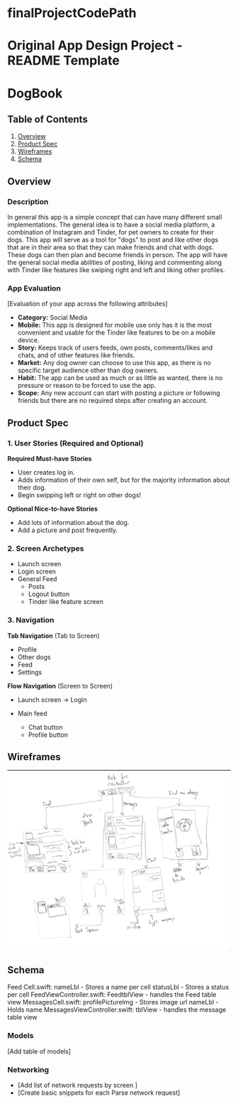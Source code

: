# finalProjectCodePath

Original App Design Project - README Template
===

# DogBook

## Table of Contents
1. [Overview](#Overview)
1. [Product Spec](#Product-Spec)
1. [Wireframes](#Wireframes)
2. [Schema](#Schema)

## Overview
### Description
In general this app is a simple concept that can have many different small implementations. The general idea is to have a social media platform, a combination of Instagram and Tinder, for pet owners to create for their dogs. This app will serve as a tool for "dogs" to post and like other dogs that are in their area so that they can make friends and chat with dogs. These dogs can then plan and become friends in person. The app will have the general social media abilities of posting, liking and commenting along with Tinder like features like swiping right and left and liking other profiles.


### App Evaluation
[Evaluation of your app across the following attributes]
- **Category:** Social Media
- **Mobile:** This app is designed for mobile use only has it is the most convenient and usable for the Tinder like features to be on a mobile device. 
- **Story:** Keeps track of users feeds, own posts, comments/likes and chats, and of other features like friends. 
- **Market:** Any dog owner can choose to use this app, as there is no specific target audience other than dog owners. 
- **Habit:** The app can be used as much or as little as wanted, there is no pressure or reason to be forced to use the app. 
- **Scope:** Any new account can start with posting a picture or following friends but there are no required steps after creating an account. 

## Product Spec

### 1. User Stories (Required and Optional)

**Required Must-have Stories**

* User creates log in.
* Adds information of their own self, but for the majority information about their dog. 
* Begin swipping left or right on other dogs!

**Optional Nice-to-have Stories**

* Add lots of information about the dog.
* Add a picture and post frequently.

### 2. Screen Archetypes

* Launch screen
* Login screen
* General Feed
   * Posts
   * Logout button
   * Tinder like feature screen

### 3. Navigation

**Tab Navigation** (Tab to Screen)

* Profile
* Other dogs
* Feed
* Settings

**Flow Navigation** (Screen to Screen)

* Launch screen -> Login

* Main feed
   * Chat button
   * Profile button

## Wireframes
<img src="Wireframe.png" width=600>


## Schema 

Feed Cell.swift: 
    nameLbl - Stores a name per cell
    statusLbl - Stores a status per cell
FeedViewController.swift:
    FeedtblView - handles the Feed table view
MessagesCell.swift:
    profilePictureImg - Stores image url 
    nameLbl - Holds name 
MessagesViewController.swift:
    tblView - handles the message table view 
    
### Models
[Add table of models]
### Networking
- [Add list of network requests by screen ]
- [Create basic snippets for each Parse network request]
